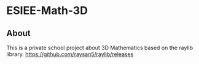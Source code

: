 # ESIEE-Math-3D

## About
This is a private school project about 3D Mathematics based on the raylib library.
https://github.com/raysan5/raylib/releases

